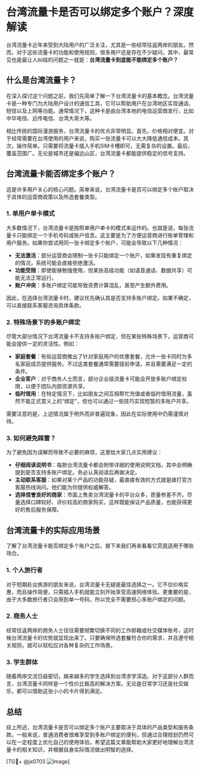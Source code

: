 # 台湾流量卡是否可以绑定多个账户？深度解读

台湾流量卡近年来受到大陆用户的广泛关注，尤其是一些经常往返两岸的朋友。然而，对于这些流量卡的功能和使用规则，很多用户还是存在不少疑问。其中，最常见也是最让人纠结的问题之一就是：**台湾流量卡到底能不能绑定多个账户？**

## 什么是台湾流量卡？

在深入探讨这个问题之前，我们先简单了解一下台湾流量卡的基本概念。台湾流量卡是一种专门为大陆用户设计的通信工具，它可以帮助用户在台湾地区实现通话、短信以及上网等功能。通常情况下，这种卡是由台湾本地的电信运营商发行，比如中华电信、远传电信、台湾大哥大等。

相比传统的国际漫游服务，台湾流量卡的优点非常明显。首先，价格相对便宜。对于经常需要在台湾使用的用户来说，购买一张流量卡可以大大降低通信成本。其次，操作简单。只需要将流量卡插入手机SIM卡槽即可，无需复杂的设置。最后，覆盖范围广。无论是城市还是偏远山区，台湾流量卡都能提供稳定的信号支持。

## 台湾流量卡能否绑定多个账户？

这是许多用户关心的核心问题。简单来说，台湾流量卡是否可以绑定多个账户取决于具体的运营商政策以及所选套餐类型。

### 1. 单用户单卡模式

大多数情况下，台湾流量卡是按照单用户单卡的模式来运作的。也就是说，每张流量卡只能绑定一个手机号码或账户信息。这主要是为了方便运营商进行账单管理和用户服务。如果你尝试用同一张卡绑定多个账户，可能会导致以下几种情况：

- **无法激活**：部分运营商会限制一张卡只能绑定一个账户，如果发现有重复绑定的情况，系统可能会直接拒绝激活。
- **功能受限**：即使能够勉强使用，但某些高级功能（如语音通话、数据共享）可能无法正常运行。
- **账户冲突**：多账户绑定可能导致资费计算混乱，甚至产生额外费用。

因此，在选择台湾流量卡时，建议优先确认其是否支持多账户绑定。如果不确定，可以直接联系客服咨询具体条款。

### 2. 特殊场景下的多账户绑定

尽管大部分情况下台湾流量卡不支持多账户绑定，但在某些特殊场景下，运营商可能会提供一定的灵活性。例如：

- **家庭套餐**：有些运营商推出了针对家庭用户的优惠套餐，允许一张卡同时为多名家庭成员提供服务。不过这类套餐通常需要提前申请，并且需要满足一定的条件。
- **企业客户**：对于商务人士而言，部分企业级流量卡可能会开放多账户绑定权限，以便于团队内部资源共享。
- **临时借用**：在特定情况下，比如朋友之间互相帮忙充值或者临时借用流量，虽然不能正式意义上的“绑定”，但也可以通过一些技巧实现短暂的多账户共享。

需要注意的是，上述情况属于例外而非普遍现象，因此在实际使用中仍需谨慎对待。

### 3. 如何避免踩雷？

为了避免因为误解而导致不必要的麻烦，这里给大家几点实用建议：

- **仔细阅读说明书**：每款台湾流量卡都会附带详细的使用说明文档，其中会明确提到是否支持多账户绑定。务必认真阅读后再做决定。
- **主动联系客服**：如果对某个产品的功能存疑，最直接有效的方式就是拨打官方客服热线询问。他们能为你提供权威解答。
- **选择信誉良好的商家**：市面上售卖台湾流量卡的平台众多，质量参差不齐。尽量选择口碑较好、评价较高的商家购买，这样既能保证产品质量，也能获得更好的售后服务保障。

## 台湾流量卡的实际应用场景

了解了台湾流量卡能否绑定多个账户之后，接下来我们再来看看它究竟适用于哪些场合。

### 1. 个人旅行者

对于短期赴台旅游的朋友来说，台湾流量卡无疑是最佳选择之一。它不仅价格实惠，而且操作简便，只需插入手机就能立刻开始享受高速网络体验。更重要的是，由于大多数旅行者只会用到单一号码，所以完全不需要担心多账户绑定的问题。

### 2. 商务人士

经常往返两岸的商务人士往往需要频繁切换不同的工作邮箱或社交媒体账号，这时候台湾流量卡的优势就显现出来了。只要确保所选套餐符合你的需求，并且遵守相关规则，就可以轻松应对各种复杂的工作场景。

### 3. 学生群体

随着两岸交流日益密切，越来越多的学生选择到台湾求学深造。对于这部分人群而言，台湾流量卡同样是一个性价比极高的解决方案。无论是日常学习还是社交娱乐，都可以借助这张小小的卡片得到满足。

## 总结

综上所述，台湾流量卡是否可以绑定多个账户主要取决于具体的产品类型和服务条款。一般来说，普通消费者很难享受到多账户绑定的便利，但通过合理规划仍然可以在一定程度上优化自己的使用体验。希望这篇文章能帮助大家更好地理解台湾流量卡的相关知识，并根据自身实际情况做出明智的选择。

[TG💪+ @jx0703 ![Image](https://github.com/user-attachments/assets/dbca1d08-cadb-493c-b0ec-ad6f7a83f270)]